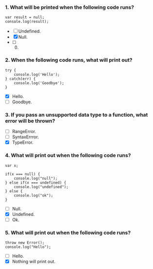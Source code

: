 ### 1. What will be printed when the following code runs?

```
var result = null;
console.log(result);
```

- [ ] Undefined.
- [x] Null.
- [ ] 0.

### 2. When the following code runs, what will print out?

```
try {​
    console.log('Hello');
} catch(err) {​
    console.log('Goodbye');
}
```

- [x] Hello.
- [ ] Goodbye.

### 3. If you pass an unsupported data type to a function, what error will be thrown?

- [ ] RangeError.
- [ ] SyntaxErrror.
- [x] TypeError.

### 4. What will print out when the following code runs?

```
var x;

if(x === null) {
    console.log("null");
} else if(x === undefined) {
    console.log("undefined");
} else {
    console.log("ok");
}
```

- [ ] Null.
- [x] Undefined.
- [ ] Ok.

### 5. What will print out when the following code runs?

```
throw new Error();
console.log("Hello");
```

- [ ] Hello.
- [x] Nothing will print out.
